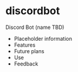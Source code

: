 # discordbot
Discord Bot (name TBD)

* Placeholder information
* Features
* Future plans
* Use
* Feedback
